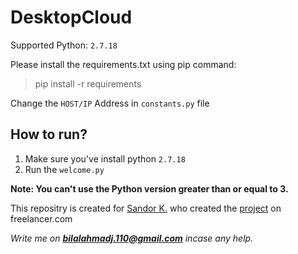 # DesktopCloud

Supported Python:  `2.7.18`

Please install the requirements.txt using pip command:
> pip install -r requirements

Change the `HOST/IP` Address in `constants.py` file

## How to run?
1. Make sure you've install python `2.7.18`
2. Run the `welcome.py`

**Note: You can't use the Python version greater than or equal to 3.**


This repositry is created for [Sandor K.](https://www.freelancer.com/u/sandorkassai86) who created the [project](https://www.freelancer.com/projects/php/Project-for-Rizwan-31967586/reviews) on freelancer.com

_Write me on **bilalahmadj.110@gmail.com** incase any help._

